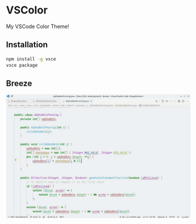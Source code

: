 # VSColor

My VSCode Color Theme!

## Installation

```bash
npm install -g vsce
vsce package
```



## Breeze

![](./demo/Breeze.jpg)

